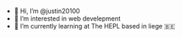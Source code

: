 - 👋 Hi, I’m @justin20100
- 👀 I’m interested in web develepment
- 🌱 I’m currently learning at The HEPL based in liege 🇧🇪
